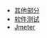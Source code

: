 * [其他部分](./docs/其他/)
* [软件测试](./docs/其他/docs/软件测试/软件测试.md)
* [Jmeter](./docs/其他/docs/Jmeter/Jmeter.md)